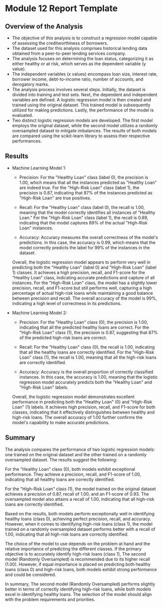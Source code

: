 # Module 12 Report Template

## Overview of the Analysis

* The objective of this analysis is to construct a regression model capable of assessing the creditworthiness of borrowers.
* The dataset used for this analysis comprises historical lending data obtained from a peer-to-peer lending services company. 
* The analysis focuses on determining the loan status, categorizing it as either healthy or at risk, which serves as the dependent variable (y value).
* The independent variables (x values) encompass loan size, interest rate, borrower income, debt-to-income ratio, number of accounts, and derogatory marks.
* The analysis process involves several steps. Initially, the dataset is divided into training and test sets. Next, the dependent and independent variables are defined. A logistic regression model is then created and trained using the original dataset. This trained model is subsequently utilized for making predictions. Lastly, the performance of the model is evaluated.
* Two distinct logistic regression models are developed. The first model employs the original dataset, while the second model utilizes a randomly oversampled dataset to mitigate imbalances. The results of both models are compared using the scikit-learn library to assess their respective performances.

## Results

* Machine Learning Model 1:

   * Precision: For the "Healthy Loan" class (label 0), the precision is 1.00, which means that all the instances predicted as "Healthy Loan" are indeed true. For the "High-Risk Loan" class (label 1), the precision is 0.87, indicating that 87% of the instances predicted as "High-Risk Loan" are true positives.

  * Recall: For the "Healthy Loan" class (label 0), the recall is 1.00, meaning that the model correctly identifies all instances of "Healthy Loan." For the "High-Risk Loan" class (label 1), the recall is 0.89, indicating that the model captures 89% of the actual "High-Risk Loan" instances.

  * Accuracy: Accuracy measures the overall correctness of the model's predictions. In this case, the accuracy is 0.99, which means that the model correctly predicts the label for 99% of the instances in the dataset.

  Overall, the logistic regression model appears to perform very well in predicting both the "Healthy Loan" (label 0) and "High-Risk Loan" (label 1) classes. It achieves a high precision, recall, and F1-score for the "Healthy Loan" class, indicating accurate predictions and capture of all instances. For the "High-Risk Loan" class, the model has a slightly lower precision, recall, and F1-score but still performs well, capturing a high percentage of actual high-risk loans while maintaining a good balance between precision and recall. The overall accuracy of the model is 99%, indicating a high level of correctness in its predictions.

* Machine Learning Model 2:

  * Precision: For the "Healthy Loan" class (0), the precision is 1.00, indicating that all the predicted healthy loans are correct. For the "High-Risk Loan" class (1), the precision is 0.87, suggesting that 87% of the predicted high-risk loans are correct.

  * Recall: For the "Healthy Loan" class (0), the recall is 1.00, indicating that all the healthy loans are correctly identified. For the "High-Risk Loan" class (1), the recall is 1.00, meaning that all the high-risk loans are correctly identified.

  * Accuracy: Accuracy is the overall proportion of correctly classified instances. In this case, the accuracy is 1.00, meaning that the logistic regression model accurately predicts both the "Healthy Loan" and "High-Risk Loan" labels.

  Overall, the logistic regression model demonstrates excellent performance in predicting both the "Healthy Loan" (0) and "High-Risk Loan" (1) labels. It achieves high precision, recall, and F1-score for both classes, indicating that it effectively distinguishes between healthy and high-risk loans. The overall accuracy of 1.00 further confirms the model's capability to make accurate predictions.

## Summary

The analysis compares the performance of two logistic regression models: one trained on the original dataset and the other trained on a randomly oversampled dataset. The results suggest the following:

For the "Healthy Loan" class (0), both models exhibit exceptional performance. They achieve a precision, recall, and F1-score of 1.00, indicating that all healthy loans are correctly identified.

For the "High-Risk Loan" class (1), the model trained on the original dataset achieves a precision of 0.87, recall of 1.00, and an F1-score of 0.93. The oversampled model also attains a recall of 1.00, indicating that all high-risk loans are correctly identified.

Based on the results, both models perform exceptionally well in identifying healthy loans (class 0), achieving perfect precision, recall, and accuracy. However, when it comes to identifying high-risk loans (class 1), the model trained on a randomly oversampled dataset performs better with a recall of 1.00, indicating that all high-risk loans are correctly identified.

The choice of the model to use depends on the problem at hand and the relative importance of predicting the different classes. If the primary objective is to accurately identify high-risk loans (class 1), The second model (Randomly Oversampled) is recommended due to its higher recall (1.00). However, if equal importance is placed on predicting both healthy loans (class 0) and high-risk loans, both models exhibit strong performance and could be considered.

In summary, The second model (Randomly Oversampled) performs slightly better in terms of correctly identifying high-risk loans, while both models excel in identifying healthy loans. The selection of the model should align with the problem requirements and priorities.
